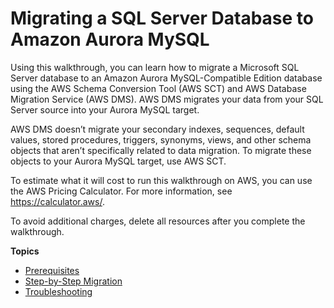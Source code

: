 # Migrating a SQL Server Database to Amazon Aurora MySQL<a name="chap-sqlserver2aurora"></a>

Using this walkthrough, you can learn how to migrate a Microsoft SQL Server database to an Amazon Aurora MySQL\-Compatible Edition database using the AWS Schema Conversion Tool \(AWS SCT\) and AWS Database Migration Service \(AWS DMS\)\. AWS DMS migrates your data from your SQL Server source into your Aurora MySQL target\.

 AWS DMS doesn’t migrate your secondary indexes, sequences, default values, stored procedures, triggers, synonyms, views, and other schema objects that aren’t specifically related to data migration\. To migrate these objects to your Aurora MySQL target, use AWS SCT\.

To estimate what it will cost to run this walkthrough on AWS, you can use the AWS Pricing Calculator\. For more information, see [https://calculator\.aws/](https://calculator.aws/)\.

To avoid additional charges, delete all resources after you complete the walkthrough\.

**Topics**
+ [Prerequisites](chap-sqlserver2aurora.prerequisites.md)
+ [Step\-by\-Step Migration](chap-sqlserver2aurora.steps.md)
+ [Troubleshooting](chap-sqlserver2aurora.steps.troubleshooting.md)